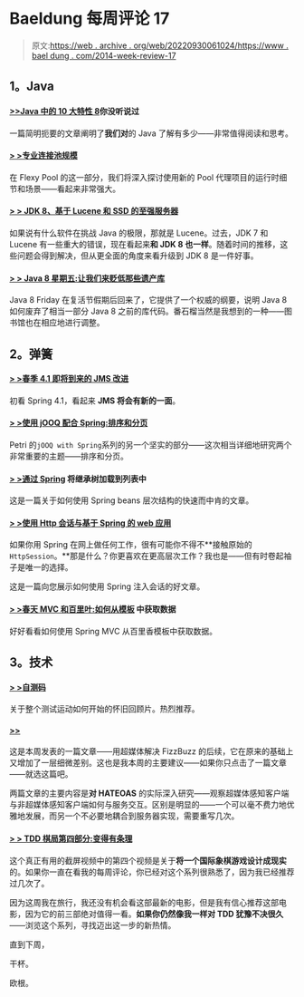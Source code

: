 # Baeldung 每周评论 17

> 原文:[https://web . archive . org/web/20220930061024/https://www . bael dung . com/2014-week-review-17](https://web.archive.org/web/20220930061024/https://www.baeldung.com/2014-week-review-17)

## **1。Java**

#### **[>>Java 中的 10 大特性 8](https://web.archive.org/web/20220521230117/http://www.takipiblog.com/2014/04/30/10-features-in-java-8-you-havent-heard-of/)你没听说过**

一篇简明扼要的文章阐明了**我们对**的 Java 了解有多少——非常值得阅读和思考。

#### **[> >专业连接池规模](https://web.archive.org/web/20220521230117/http://vladmihalcea.com/2014/04/30/professional-connection-pool-sizing/)**

在 Flexy Pool 的这一部分，我们将深入探讨使用新的 Pool 代理项目的运行时细节和场景——看起来非常强大。

#### **[> > JDK 8、基于 Lucene 和 SSD 的至强服务器](https://web.archive.org/web/20220521230117/http://blog.nirav.name/2014/04/jdk-8-lucene-and-ssd-based-xeon-servers.html)**

如果说有什么软件在挑战 Java 的极限，那就是 Lucene。过去，JDK 7 和 Lucene 有一些重大的错误，现在看起来**和 JDK 8 也一样**。随着时间的推移，这些问题会得到解决，但从更全面的角度来看升级到 JDK 8 是一件好事。

#### **[> > Java 8 星期五:让我们来贬低那些遗产库](https://web.archive.org/web/20220521230117/http://blog.jooq.org/2014/05/02/java-8-friday-lets-deprecate-those-legacy-libs/)**

Java 8 Friday 在复活节假期后回来了，它提供了一个权威的纲要，说明 Java 8 如何废弃了相当一部分 Java 8 之前的库代码。番石榴当然是我想到的一种——图书馆也在相应地进行调整。

## **2。弹簧**

#### **[> >春季 4.1 即将到来的 JMS 改进](https://web.archive.org/web/20220521230117/https://spring.io/blog/2014/04/30/spring-4-1-s-upcoming-jms-improvements)**

初看 Spring 4.1，看起来 **JMS 将会有新的一面**。

#### **[> >使用 jOOQ 配合 Spring:排序和分页](https://web.archive.org/web/20220521230117/http://www.petrikainulainen.net/programming/jooq/using-jooq-with-spring-sorting-and-pagination/)**

Petri 的`jOOQ with Spring`系列的另一个坚实的部分——这次相当详细地研究两个非常重要的主题——排序和分页。

#### **[> >通过 Spring](https://web.archive.org/web/20220521230117/http://lkrnac.net/blog/2014/04/30/load-inheritance-tree/) 将继承树加载到列表中**

这是一篇关于如何使用 Spring beans 层次结构的快速而中肯的文章。

#### **[> >使用 Http 会话与基于 Spring 的 web 应用](https://web.archive.org/web/20220521230117/http://www.java-allandsundry.com/2014/04/using-http-session-with-spring-based.html)**

如果你用 Spring 在网上做任何工作，很有可能你不得不**接触原始的`HttpSession`。**那是什么？你更喜欢在更高层次工作？我也是——但有时卷起袖子是唯一的选择。

这是一篇向您展示如何使用 Spring 注入会话的好文章。

#### **[> >春天 MVC 和百里叶:如何从模板](https://web.archive.org/web/20220521230117/http://blog.codeleak.pl/2014/05/spring-mvc-and-thymeleaf-how-to-acess-data-from-templates.html)** 中获取数据

好好看看如何使用 Spring MVC 从百里香模板中获取数据。

## **3。技术**

#### **[> >自测码](https://web.archive.org/web/20220521230117/http://martinfowler.com/bliki/SelfTestingCode.html)**

关于整个测试运动如何开始的怀旧回顾片。热烈推荐。

#### **[>>](https://web.archive.org/web/20220521230117/http://words.steveklabnik.com/hypermedia-fizzbuzz)**

这是本周发表的一篇文章——用超媒体解决 FizzBuzz 的后续，它在原来的基础上又增加了一层细微差别。这也是我本周的主要建议——如果你只点击了一篇文章——就选这篇吧。

两篇文章的主要内容是**对 HATEOAS** 的实际深入研究——观察超媒体感知客户端与非超媒体感知客户端如何与服务交互。区别是明显的——一个可以毫不费力地优雅地发展，而另一个不必要地耦合到服务器实现，需要重写几次。

#### **[> > TDD 棋局第四部分:变得有条理](https://web.archive.org/web/20220521230117/http://www.daedtech.com/tdd-chess-game-part-4-getting-organized)**

这个真正有用的截屏视频中的第四个视频是关于**将一个国际象棋游戏设计成现实**的。如果你一直在看我的每周评论，你已经对这个系列很熟悉了，因为我已经推荐过几次了。

因为这周我在旅行，我还没有机会看这部最新的电影，但是我有信心推荐这部电影，因为它的前三部绝对值得一看。**如果你仍然像我一样对 TDD 犹豫不决很久**——浏览这个系列，寻找迈出这一步的新热情。

直到下周，

干杯。

欧根。
